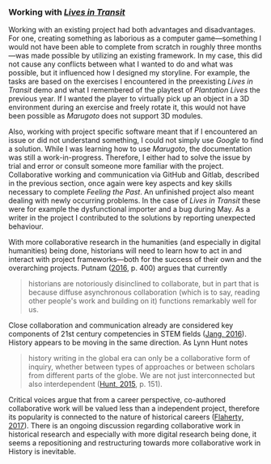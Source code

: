 ### Working with [***Lives in Transit***](https://livesintransit.org)

Working with an existing project had both advantages and disadvantages. For one, creating something as laborious as a computer game—something I would not have been able to complete from scratch in roughly three months—was made possible by utilizing an existing framework. In my case, this did not cause any conflicts between what I wanted to do and what was possible, but it influenced how I designed my storyline. For example, the tasks are based on the exercises I encountered in the preexisting *Lives in Transit* demo and what I remembered of the playtest of *Plantation Lives* the previous year. If I wanted the player to virtually pick up an object in a 3D environment during an exercise and freely rotate it, this would not have been possible as *Marugoto* does not support 3D modules.

Also, working with project specific software meant that if I encountered an issue or did not understand something, I could not simply use *Google* to find a solution. While I was learning how to use *Marugoto*, the documentation was still a work-in-progress. Therefore, I either had to solve the issue by trial and error or consult someone more familiar with the project. Collaborative working and communication via GitHub and Gitlab, described in the previous section, once again were key aspects and key skills necessary to complete *Feeling the Past*. An unfinished project also meant dealing with newly occurring problems. In the case of *Lives in Transit* these were for example the dysfunctional importer and a bug during May. As a writer in the project I contributed to the solutions by reporting unexpected behaviour.  

With more collaborative research in the humanities (and especially in digital humanities) being done, historians will need to learn how to act in and interact with project frameworks—both for the success of their own and the overarching projects. Putnam ([2016](bibliography.md#putnam-2016), p. 400) argues that currently 
>historians are notoriously disinclined to collaborate, but in part that is because diffuse asynchronous collaboration (which is to say, reading other people's work and building on it) functions remarkably well for us.

Close collaboration and communication already are considered key components of 21st century competencies in STEM fields ([Jang, 2016](bibliography.md#jang-2016)). History appears to be moving in the same direction. As Lynn Hunt notes
>history writing in the global era can only be a collaborative form of inquiry, whether between types of approaches or between scholars from different parts of the globe. We are not just interconnected but also interdependent ([Hunt, 2015](bibliography.md#hunt-2015), p. 151).

Critical voices argue that from a career perspective, co-authored collaborative work will be valued less than a independent project, therefore its popularity is connected to the nature of historical careers ([Flaherty, 2017](bibliography.md#flaherty-2017)). There is an ongoing discussion regarding collaborative work in historical research and especially with
more digital research being done, it seems a repositioning and restructuring towards more collaborative work in History is inevitable.